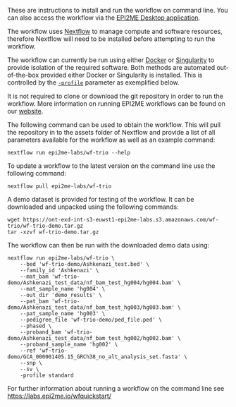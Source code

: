 
These are instructions to install and run the workflow on command line.
You can also access the workflow via the
[EPI2ME Desktop application](https://labs.epi2me.io/downloads/).

The workflow uses [Nextflow](https://www.nextflow.io/) to manage
compute and software resources,
therefore Nextflow will need to be
installed before attempting to run the workflow.

The workflow can currently be run using either
[Docker](https://docs.docker.com/get-started/)
or [Singularity](https://docs.sylabs.io/guides/3.0/user-guide/index.html)
to provide isolation of the required software.
Both methods are automated out-of-the-box provided
either Docker or Singularity is installed.
This is controlled by the
[`-profile`](https://www.nextflow.io/docs/latest/config.html#config-profiles)
parameter as exemplified below.

It is not required to clone or download the git repository
in order to run the workflow.
More information on running EPI2ME workflows can
be found on our [website](https://labs.epi2me.io/wfindex).

The following command can be used to obtain the workflow.
This will pull the repository in to the assets folder of
Nextflow and provide a list of all parameters
available for the workflow as well as an example command:

```
nextflow run epi2me-labs/wf-trio --help
```
To update a workflow to the latest version on the command line use
the following command:
```
nextflow pull epi2me-labs/wf-trio
```

A demo dataset is provided for testing of the workflow.
It can be downloaded and unpacked using the following commands:
```
wget https://ont-exd-int-s3-euwst1-epi2me-labs.s3.amazonaws.com/wf-trio/wf-trio-demo.tar.gz
tar -xzvf wf-trio-demo.tar.gz
```
The workflow can then be run with the downloaded demo data using:
```
nextflow run epi2me-labs/wf-trio \
	--bed 'wf-trio-demo/Ashkenazi_test.bed' \
	--family_id 'Ashkenazi' \
	--mat_bam 'wf-trio-demo/Ashkenazi_test_data/nf_bam_test_hg004/hg004.bam' \
	--mat_sample_name 'hg004' \
	--out_dir 'demo_results' \
	--pat_bam 'wf-trio-demo/Ashkenazi_test_data/nf_bam_test_hg003/hg003.bam' \
	--pat_sample_name 'hg003' \
	--pedigree_file 'wf-trio-demo/ped_file.ped' \
	--phased \
	--proband_bam 'wf-trio-demo/Ashkenazi_test_data/nf_bam_test_hg002/hg002.bam' \
	--proband_sample_name 'hg002' \
	--ref 'wf-trio-demo/GCA_000001405.15_GRCh38_no_alt_analysis_set.fasta' \
	--snp \
	--sv \
	-profile standard
```

For further information about running a workflow on
the command line see https://labs.epi2me.io/wfquickstart/

